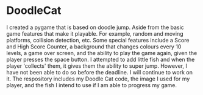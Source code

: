 # DoodleCat
I created a pygame that is based on doodle jump.
 Aside from the basic game features that make it playable. For example, random and moving platforms, collision detection, etc. Some special features include a Score and High Score Counter, a background that changes colours every 10 levels, a game over screen, and the ability to play the game again, given the player presses the space button. 
 I attempted to add little fish and when the player 'collects' them, it gives them the ability to super jump. However, I have not been able to do so before the deadline. I will continue to work on it. 
 The respository includes my Doodle Cat code, the image I used for my player, and the fish I intend to use if I am able to progress my game.

